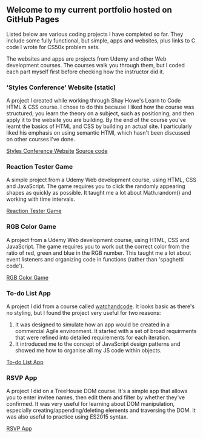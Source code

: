 ## Welcome to my current portfolio hosted on GitHub Pages

Listed below are various coding projects I have completed so far. They include some fully functional, but simple, apps and websites, plus links to C code I wrote for CS50x problem sets.

The websites and apps are projects from Udemy and other Web development courses. The courses walk you through them, but I coded each part myself first before checking how the instructor did it.

### 'Styles Conference' Website (static)

A project I created while working through Shay Howe's Learn to Code HTML & CSS course. I chose to do this because I liked how the course was structured; you learn the theory on a subject, such as positioning, and then apply it to the website you are building. By the end of the course you've learnt the basics of HTML and CSS by building an actual site. I particularly liked his emphasis on using semantic HTMl, which hasn't been discussed on other courses I've done.

[Styles Conference Website](https://obwansan.github.io/styles-conference/)
[Source code](https://github.com/obwansan/styles-conference)

### Reaction Tester Game

A simple project from a Udemy Web development course, using HTML, CSS and JavaScript. The game requires you to click the randomly appearing shapes as quickly as possible. It taught me a lot about Math.random() and working with time intervals.

[Reaction Tester Game](https://obwansan.github.io/js-reaction-tester-game/)

### RGB Color Game

A project from a Udemy Web development course, using HTML, CSS and JavaScript. The game requires you to work out the correct color from the ratio of red, green and blue in the RGB number. This taught me a lot about event listeners and organizing code in functions (rather than 'spaghetti code').

[RGB Color Game](https://obwansan.github.io/rgb-color-game/)

### To-do List App

A project I did from a course called [watchandcode](http://watchandcode.com). It looks basic as there's no styling, but I found the project very useful for two reasons:
1. It was designed to simulate how an app would be created in a commercial Agile environment. It started with a set of broad requirments that were refined into detailed requirements for each iteration.
1. It introduced me to the concept of JavaScript design patterns and showed me how to organise all my JS code within objects.

[To-do List App](https://obwansan.github.io/practical-javascript/)

### RSVP App

A project I did on a TreeHouse DOM course. It's a simple app that allows you to enter invitee names, then edit them and filter by whether they've confirmed. It was very useful for learning about DOM manipulation, especially creating/appending/deleting elements and traversing the DOM. It was also useful to practice using ES2015 syntax.

[RSVP App](https://obwansan.github.io/RSVP-App/)



